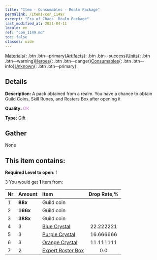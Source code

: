 ```yaml
---
title: "Item - Consumables - Realm Package"
permalink: /Items/con_1149/
excerpt: "Era of Chaos  Realm Package"
last_modified_at: 2021-04-11
locale: en
ref: "con_1149.md"
toc: false
classes: wide
---
```

 [Materials](/Items/){: .btn .btn--primary}[Artifacts](/Items/Artifacts/){: .btn .btn--success}[Units](/Items/Units/){: .btn .btn--warning}[Heroes](/Items/Heroes/){: .btn .btn--danger}[Consumables](/Items/Consumables/){: .btn .btn--info}[Unknown](/Items/Unknown/){: .btn .btn--primary}

## Details
 **Description:** A pack obtained from a realm. You have a chance to obtain Guild Coins, Skill Runes, and Rosters Box after opening it

 **Quality:** <span style="color: #DA70D6">OK</span>

 **Type:** Gift

## Gather

  None

## This item contains:

 **Required Level to open:** 1

 3 You would get **1** item  from:

  | Nr | Amount |     Item    | Drop Rate,% |
  |:---|:-------|:------------|:---------:|
  | 1 |  **88x** | Guild coin |  | 22.222221 | 
  | 2 |  **166x** | Guild coin |  | 16.666666 | 
  | 3 |  **388x** | Guild coin |  | 11.111111 | 
  | 4 | 3 | [Blue Crystal](/Items/con_716/) | 22.222221 | 
  | 5 | 3 | [Purple Crystal](/Items/con_720/) | 16.666666 | 
  | 6 | 3 | [Orange Crystal](/Items/con_730/) | 11.111111 | 
  | 7 | 2 | [Expert Roster Box](/Items/con_773/) | 0.0 | 
